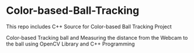 # Color-based-Ball-Tracking
This repo includes C++ Source for Color-based Ball Tracking Project

Color-based Tracking ball and Measuring the distance from the Webcam to the ball using OpenCV Library and C++ Programming
